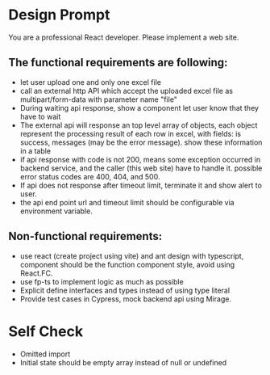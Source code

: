 # Design Prompt

You are a professional React developer. Please implement a web site.

## The functional requirements are following:

- let user upload one and only one excel file
- call an external http API which accept the uploaded excel file as multipart/form-data with parameter name "file"
- During waiting api response, show a component let user know that they have to wait
- The external api will response an top level array of objects, each object represent the processing result of each row in excel, with fields: is success, messages (may be the error message). show these information in a table
- if api response with code is not 200, means some exception occurred in backend service, and the caller (this web site) have to handle it. possible error status codes are 400, 404, and 500.
- If api does not response after timeout limit, terminate it and show alert to user.
- the api end point url and timeout limit should be configurable via environment variable.

## Non-functional requirements:

- use react (create project using vite) and ant design with typescript, component should be the function component style, avoid using React.FC.
- use fp-ts to implement logic as much as possible
- Explicit define interfaces and types instead of using type literal
- Provide test cases in Cypress, mock backend api using Mirage.

# Self Check

- Omitted import
- Initial state should be empty array instead of null or undefined